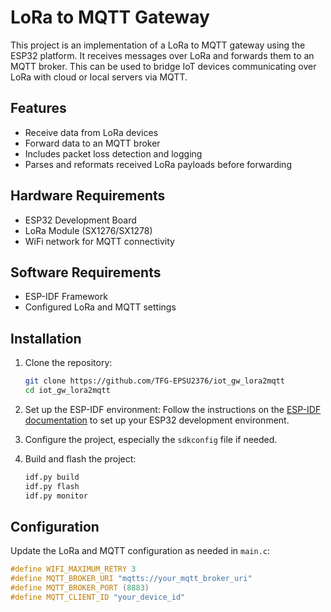 # LoRa to MQTT Gateway

This project is an implementation of a LoRa to MQTT gateway using the ESP32 platform. It receives messages over LoRa and forwards them to an MQTT broker. This can be used to bridge IoT devices communicating over LoRa with cloud or local servers via MQTT.

## Features

- Receive data from LoRa devices
- Forward data to an MQTT broker
- Includes packet loss detection and logging
- Parses and reformats received LoRa payloads before forwarding

## Hardware Requirements

- ESP32 Development Board
- LoRa Module (SX1276/SX1278)
- WiFi network for MQTT connectivity

## Software Requirements

- ESP-IDF Framework
- Configured LoRa and MQTT settings

## Installation

1. Clone the repository:

   ```sh
   git clone https://github.com/TFG-EPSU2376/iot_gw_lora2mqtt
   cd iot_gw_lora2mqtt
   ```

2. Set up the ESP-IDF environment:
   Follow the instructions on the [ESP-IDF documentation](https://docs.espressif.com/projects/esp-idf/en/latest/get-started/) to set up your ESP32 development environment.

3. Configure the project, especially the `sdkconfig` file if needed.

4. Build and flash the project:
   ```sh
   idf.py build
   idf.py flash
   idf.py monitor
   ```

## Configuration

Update the LoRa and MQTT configuration as needed in `main.c`:

```c
#define WIFI_MAXIMUM_RETRY 3
#define MQTT_BROKER_URI "mqtts://your_mqtt_broker_uri"
#define MQTT_BROKER_PORT (8883)
#define MQTT_CLIENT_ID "your_device_id"
```
